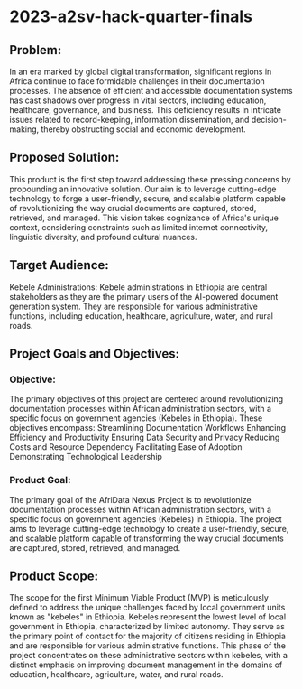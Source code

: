 # 2023-a2sv-hack-quarter-finals
## Problem:
In an era marked by global digital transformation, significant regions in Africa continue to face formidable challenges in their documentation processes. The absence of efficient and accessible documentation systems has cast shadows over progress in vital sectors, including education, healthcare, governance, and business. This deficiency results in intricate issues related to record-keeping, information dissemination, and decision-making, thereby obstructing social and economic development.

## Proposed Solution:
This product is the first step toward addressing these pressing concerns by propounding an innovative solution. Our aim is to leverage cutting-edge technology to forge a user-friendly, secure, and scalable platform capable of revolutionizing the way crucial documents are captured, stored, retrieved, and managed. This vision takes cognizance of Africa's unique context, considering constraints such as limited internet connectivity, linguistic diversity, and profound cultural nuances.

## Target Audience:
Kebele Administrations: Kebele administrations in Ethiopia are central stakeholders as they are the primary users of the AI-powered document generation system. They are responsible for various administrative functions, including education, healthcare, agriculture, water, and rural roads.

## Project Goals and Objectives:
### Objective:
The primary objectives of this project are centered around revolutionizing documentation processes within African administration sectors, with a specific focus on government agencies (Kebeles in Ethiopia).
These objectives encompass:
Streamlining Documentation Workflows
Enhancing Efficiency and Productivity
Ensuring Data Security and Privacy
Reducing Costs and Resource Dependency
Facilitating Ease of Adoption
Demonstrating Technological Leadership

### Product Goal:
The primary goal of the AfriData Nexus Project is to revolutionize documentation processes within African administration sectors, with a specific focus on government agencies (Kebeles) in Ethiopia. The project aims to leverage cutting-edge technology to create a user-friendly, secure, and scalable platform capable of transforming the way crucial documents are captured, stored, retrieved, and managed.

## Product Scope:
The scope for the first Minimum Viable Product (MVP) is meticulously defined to address the unique challenges faced by local government units known as "kebeles" in Ethiopia. Kebeles represent the lowest level of local government in Ethiopia, characterized by limited autonomy. They serve as the primary point of contact for the majority of citizens residing in Ethiopia and are responsible for various administrative functions. This phase of the project concentrates on these administrative sectors within kebeles, with a distinct emphasis on improving document management in the domains of education, healthcare, agriculture, water, and rural roads.
